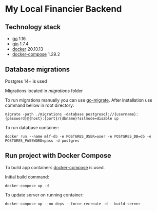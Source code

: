 # My Local Financier Backend

## Technology stack

- [go](https://go.dev/) 1.16
- [gin](https://github.com/gin-gonic/gin) 1.7.4
- [docker](https://www.docker.com/) 20.10.13
- [docker-compose](https://docs.docker.com/compose/) 1.29.2

## Database migrations
Postgres 14+ is used

Migrations located in _migrations_ folder

To run migrations manually you can use [go-migrate](https://github.com/golang-migrate/migrate). After installation use command bellow in root directory:

`migrate -path ./migrations -database postgresql://{username}:{password}@{host}:{port}/{dbname}?sslmode=disable up`

To run database container:

`docker run --name mlf-db -e POSTGRES_USER=user -e POSTGRES_DB=db -e POSTGRES_PASSWORD=pass -d postgres`

## Run project with Docker Compose

To build app containers [docker-compose](https://docs.docker.com/compose/) is used.

Initial build command:

`docker-compose up -d`

To update server on running container:

`docker-compose up --no-deps --force-recreate -d --build server`